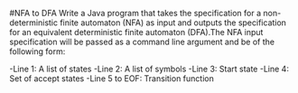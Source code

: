 #NFA to DFA
Write a Java program that takes the specification for a non-deterministic finite automaton (NFA) as input and outputs the specification for an equivalent deterministic finite automaton (DFA).The NFA input specification will be passed as a command line argument and be of the following form:

-Line 1: A list of states
-Line 2: A list of symbols
-Line 3: Start state
-Line 4: Set of accept states
-Line 5 to EOF: Transition function
